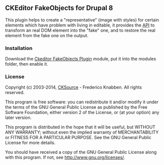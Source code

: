 CKEditor FakeObjects for Drupal 8
-----------------------------------


This plugin helps to create a "representative" (image with styles) for certain elements which have problem with living in editable, it provides the [API](http://docs.ckeditor.com/#!/api/CKEDITOR.editor-method-createFakeElement) to transform an real DOM element into the "fake" one, and to restore the real element from the fake one on the output.
### Installation

Download the [Ckeditor FakeObjects Plugin](https://github.com/ol0lll/ckeditor_fakeobjects) module, put it into the modules folder, then enable it.

### License

Copyright (c) 2003-2014, [CKSource](http://cksource.com/) - Frederico Knabben. All rights reserved.

This program is free software: you can redistribute it and/or modify
it under the terms of the GNU General Public License as published by
the Free Software Foundation, either version 2 of the License, or
(at your option) any later version.

This program is distributed in the hope that it will be useful,
but WITHOUT ANY WARRANTY; without even the implied warranty of
MERCHANTABILITY or FITNESS FOR A PARTICULAR PURPOSE.  See the
GNU General Public License for more details.

You should have received a copy of the GNU General Public License
along with this program.  If not, see <http://www.gnu.org/licenses/>.
